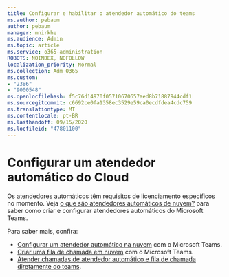```yaml
---
title: Configurar e habilitar o atendedor automático do teams
ms.author: pebaum
author: pebaum
manager: mnirkhe
ms.audience: Admin
ms.topic: article
ms.service: o365-administration
ROBOTS: NOINDEX, NOFOLLOW
localization_priority: Normal
ms.collection: Adm_O365
ms.custom:
- "2386"
- "9000548"
ms.openlocfilehash: f5c76d14970f05710670657aed8b71887944cdf1
ms.sourcegitcommit: c6692ce0fa1358ec3529e59ca0ecdfdea4cdc759
ms.translationtype: MT
ms.contentlocale: pt-BR
ms.lasthandoff: 09/15/2020
ms.locfileid: "47801100"
---
```

# <a name="set-up-a-cloud-auto-attendant"></a>Configurar um atendedor automático do Cloud

Os atendedores automáticos têm requisitos de licenciamento específicos no momento. Veja [o que são atendedores automáticos de nuvem?](https://docs.microsoft.com/microsoftteams/what-are-phone-system-auto-attendants) para saber como criar e configurar atendedores automáticos do Microsoft Teams. 

Para saber mais, confira:

- [Configurar um atendedor automático na nuvem](https://docs.microsoft.com/microsoftteams/create-a-phone-system-auto-attendant) com o Microsoft Teams. 
- [Criar uma fila de chamada em nuvem](https://docs.microsoft.com/microsoftteams/create-a-phone-system-call-queue) com o Microsoft Teams. 
- [Atender chamadas de atendedor automático e fila de chamada diretamente do teams](https://docs.microsoft.com/microsoftteams/answer-auto-attendant-and-call-queue-calls). 